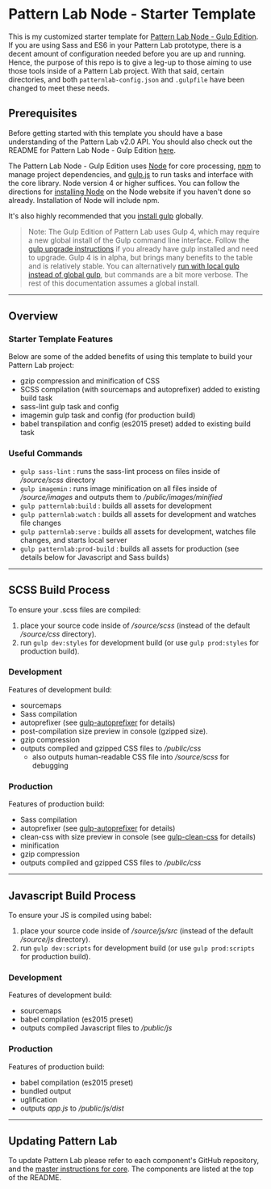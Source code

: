 
# Pattern Lab Node - Starter Template
This is my customized starter template for [Pattern Lab Node - Gulp Edition](https://github.com/pattern-lab/edition-node-gulp). If you are using Sass and ES6 in your Pattern Lab prototype, there is a decent amount of configuration needed before you are up and running. Hence, the purpose of this repo is to give a leg-up to those aiming to use those tools inside of a Pattern Lab project. With that said, certain directories, and both `patternlab-config.json` and `.gulpfile` have been changed to meet these needs.  


 
## Prerequisites   
Before getting started with this template you should have a base understanding of the Pattern Lab v2.0 API. You should also check out the README for Pattern Lab Node - Gulp Edition [here](https://github.com/pattern-lab/edition-node-gulp).

The Pattern Lab Node - Gulp Edition uses [Node](https://nodejs.org) for core processing, [npm](https://www.npmjs.com/) to manage project dependencies, and [gulp.js](http://gulpjs.com/) to run tasks and interface with the core library. Node version 4 or higher suffices. You can follow the directions for [installing Node](https://nodejs.org/en/download/) on the Node website if you haven't done so already. Installation of Node will include npm.

It's also highly recommended that you [install gulp](hhttps://github.com/gulpjs/gulp/blob/4.0/docs/getting-started.md) globally.

> Note: The Gulp Edition of Pattern Lab uses Gulp 4, which may require a new global install of the Gulp command line interface. Follow the [gulp upgrade instructions](https://github.com/pattern-lab/edition-node-gulp/wiki/Updating-to-Gulp-4) if you already have gulp installed and need to upgrade. Gulp 4 is in alpha, but brings many benefits to the table and is relatively stable. You can alternatively [run with local gulp instead of global gulp](https://github.com/pattern-lab/patternlab-node/wiki/Running-with-Local-Gulp-Instead-of-Global-Gulp), but commands are a bit more verbose. The rest of this documentation assumes a global install.



---



## Overview

### Starter Template Features
Below are some of the added benefits of using this template to build your Pattern Lab project:

* gzip compression and minification of CSS 
* SCSS compilation (with sourcemaps and autoprefixer) added to existing build task  
* sass-lint gulp task and config 
* imagemin gulp task and config (for production build)
* babel transpilation and config (es2015 preset) added to existing build task

### Useful Commands
* `gulp sass-lint`              : runs the sass-lint process on files inside of _/source/scss_ directory
* `gulp imagemin`               : runs image minification on all files inside of _/source/images_ and outputs them to _/public/images/minified_
* `gulp patternlab:build`       : builds all assets for development  
* `gulp patternlab:watch`       : builds all assets for development and watches file changes 
* `gulp patternlab:serve`       : builds all assets for development, watches file changes, and starts local server 
* `gulp patternlab:prod-build`  : builds all assets for production (see details below for Javascript and Sass builds)



---



## SCSS Build Process
To ensure your .scss files are compiled: 
1. place your source code inside of */source/scss* (instead of the default */source/css* directory).
2. run `gulp dev:styles` for development build (or use `gulp prod:styles` for production build).

### Development
Features of development build: 
* sourcemaps
* Sass compilation
* autoprefixer (see [gulp-autoprefixer](https://www.npmjs.com/package/gulp-autoprefixer) for details)
* post-compilation size preview in console (gzipped size).
* gzip compression  
* outputs compiled and gzipped CSS files to _/public/css_
    + also outputs human-readable CSS file into _/source/scss_ for debugging  
      
### Production
Features of production build: 
* Sass compilation
* autoprefixer (see [gulp-autoprefixer](https://www.npmjs.com/package/gulp-autoprefixer) for details)
* clean-css with size preview in console (see [gulp-clean-css]() for details)
* minification 
* gzip compression  
* outputs compiled and gzipped CSS files to _/public/css_ 
   
      

---



## Javascript Build Process
To ensure your JS is compiled using babel:  
1. place your source code inside of */source/js/src* (instead of the default */source/js* directory).
2. run `gulp dev:scripts` for development build (or use `gulp prod:scripts` for production build). 

### Development
Features of development build: 
* sourcemaps
* babel compilation (es2015 preset)
* outputs compiled Javascript files to _/public/js_  

### Production
Features of production build: 
* babel compilation (es2015 preset)
* bundled output 
* uglification 
* outputs _app.js_ to _/public/js/dist_  
    


---



## Updating Pattern Lab
To update Pattern Lab please refer to each component's GitHub repository, and the [master instructions for core](https://github.com/pattern-lab/patternlab-node/wiki/Upgrading). The components are listed at the top of the README.
